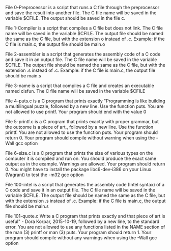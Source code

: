 File 0-Preprocessor is a script that runs a C file through the preprocessor and save the result into another file. The C file name will be saved in the variable $CFILE. The output should be saved in the file c.

File 1-Compiler is a script that compiles a C file but does not link. The C file name will be saved in the variable $CFILE. The output file should be named the same as the C file, but with the extension  o instead of .c. Example: if the C file is main.c, the output file should be main.o 

File 2-assembler is a script that generates the assembly code of a C code and save it in an output file. The C file name will be saved in the variable $CFILE. The output file should be named the same as the C file, but with the extension .s instead of .c. Example: if the C file is main.c, the output file should be main.s 

File 3-name is a script that compiles a C file and creates an executable named cisfun. The C file name will be saved in the variable $CFILE 

File 4-puts.c is a C program that prints exactly "Programming is like building a multilingual puzzle, followed by a new line. Use the function puts. You are not allowed to use printf. Your program should end with the value 0 

File 5-printf.c is a C program that prints exactly with proper grammar, but the outcome is a piece of art,, followed by a new line. Use the function printf. You are not allowed to use the function puts. Your program should return 0. Your program should compile without warning when using the -Wall gcc option

File 6-size.c is a C program that prints the size of various types on the computer it is compiled and run on. You should produce the exact same output as in the example. Warnings are allowed. Your program should return 0. You might have to install the package libc6-dev-i386 on your Linux (Vagrant) to test the -m32 gcc option

File 100-intel is a script that generates the assembly code (Intel syntax) of a C code and save it in an output file. The C file name will be saved in the variable $CFILE. The output file should be named the same as the C file, but with the extension .s instead of .c. Example: if the C file is main.c, the output file should be main.s

File 101-quote.c Write a C program that prints exactly and that piece of art is useful" - Dora Korpar, 2015-10-19, followed by a new line, to the standard error. You are not allowed to use any functions listed in the NAME section of the man (3) printf or man (3) puts. Your program should return 1. Your program should compile without any warnings when using the -Wall gcc option 
